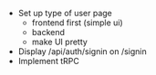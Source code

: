 - Set up type of user page
  - frontend first (simple ui)
  - backend
  - make UI pretty
- Display /api/auth/signin on /signin
- Implement tRPC

